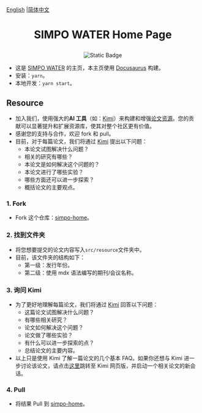 [English](https://github.com/Jakkwj/simpo-home) |[简体中文](https://github.com/Jakkwj/simpo-home/blob/master/README-zh.md)

# <p align="center">SIMPO WATER Home Page</p>

<div align="center">

![Static Badge](https://img.shields.io/badge/SimpoClient-v0.8.0-blue)

</div>

- 这是 [SIMPO WATER](https://www.simpowater.org/) 的主页，本主页使用 [Docusaurus](https://docusaurus.io/) 构建。
- 安装：`yarn`。
- 本地开发：`yarn start`。

## Resource

- 加入我们，使用强大的**AI 工具**（如：[Kimi](https://kimi.moonshot.cn/)）来构建和增强[论文资源](https://www.simpowater.org/resource)。您的贡献可以显著提升和扩展资源库，使其对整个社区更有价值。
- 感谢您的支持与合作，欢迎 fork 和 pull。
- 目前，对于每篇论文，我们将通过 [Kimi](https://kimi.moonshot.cn/) 提出以下问题：
  - 本论文试图解决什么问题？
  - 相关的研究有哪些？
  - 本论文是如何解决这个问题的？
  - 本论文进行了哪些实验？
  - 哪些方面还可以进一步探索？
  - 概括论文的主要观点。

### 1. Fork

- Fork 这个仓库：[simpo-home](https://github.com/Jakkwj/simpo-home)。

### 2. 找到文件夹

- 将您想要提交的论文内容写入`src/resource`文件夹中。
- 目前，该文件夹的结构如下：
  - 第一级：发行年份。
  - 第二级：使用 mdx 语法编写的期刊/会议名称。

### 3. 询问 Kimi

- 为了更好地理解每篇论文，我们将通过 [Kimi](https://kimi.moonshot.cn/) 回答以下问题：
  - 这篇论文试图解决什么问题？
  - 有哪些相关研究？
  - 论文如何解决这个问题？
  - 论文做了哪些实验？
  - 有什么可以进一步探索的点？
  - 总结论文的主要内容。
- 以上只是使用 Kimi 了解一篇论文的几个基本 FAQ。如果你还想与 Kimi 进一步讨论该论文，请点击[这里](https://kimi.moonshot.cn/)跳转至 Kimi 网页版，并启动一个相关论文的新会话。

### 4. Pull

- 将结果 Pull 到 [simpo-home](https://github.com/Jakkwj/simpo-home)。
